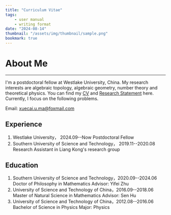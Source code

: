 ```yaml
---
title: "Curriculum Vitae"
tags:
    - user manual
    - writing format
date: "2024-08-14"
thumbnail: "/assets/img/thumbnail/sample.png"
bookmark: true
---
```




# About Me
---
		
I'm a postdoctoral  fellow at Westlake University, China.  My research interests are algebraic topology, algebraic geometry, number theory and theoretical physics. You can find my [CV](files/Xuecai_CV.pdf) and
[Research Statement](files/Xuecai_Research.pdf) here.  Currently, I focus on  the following  problems.	

Email: xuecai.u.ma@foxmail.com


## Experience
1. Westlake  University， 2024.09--Now 
   Postdoctoral Fellow
2. Southern University of Science and Technology， 2019.11--2020.08 
   Research Assistant in Liang Kong's research group

## Education
1. Southern University of Science and Technology，2020.09--2024.06
   Doctor of Philosophy in Mathematics
   Advisor: Yifei Zhu
2. University of Science and Technology of China，2016.09--2018.06
 Master of Natural Science in Mathematics
 Advisor: Sen Hu
3. University of Science and Technology of China，2012.08--2016.06
   Bachelor of Science in Physics
   Major: Physics 

